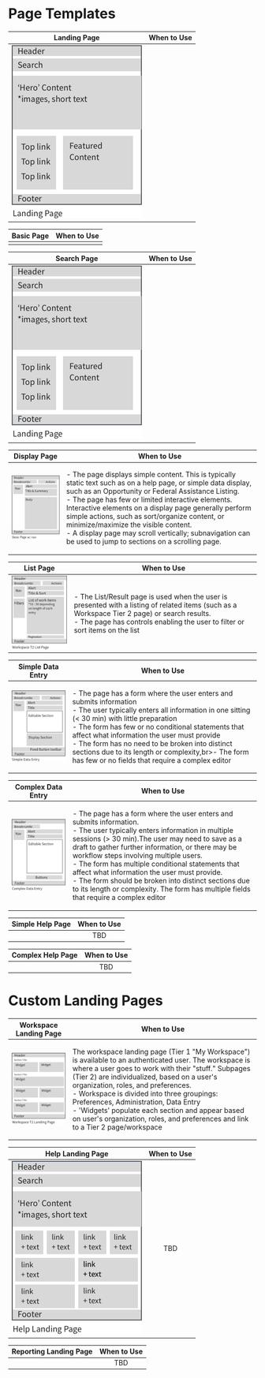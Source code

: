 # Page Templates

| Landing Page  | When to Use   |
|:-------------:|:-------------:|
|![Landing Page](/src/assets/img/landing-page.png)| |

| Basic Page  | When to Use  |
|:-------------:|:-------------:|
| | |

| Search Page   | When to Use  |
|:-------------:|:-------------:|
|![Landing Page](/src/assets/img/landing-page.png)| |

| Display Page  | When to Use  |
|:-------------:|:-------------:|
|![Display Page](/src/assets/img/basic-page.png)|  <p align="left"> - The page displays simple content. This is typically static text such as on a help page, or simple data display, such as an Opportunity or Federal Assistance Listing.<br>- The page has few or limited interactive elements. Interactive elements on a display page generally perform simple actions, such as sort/organize content, or minimize/maximize the visible content.<br>- A display page may scroll vertically; subnavigation can be used to jump to sections on a scrolling page.</p>|

| List Page  | When to Use  |
|:-------------:|:-------------:|
|![List Page](/src/assets/img/workspace-t2.png)| <p align="left"> - The List/Result page is used when the user is presented with a listing of related items (such as a Workspace Tier 2 page) or search results.<br>- The page has controls enabling the user to filter or sort items on the list</p> |

| Simple Data Entry   | When to Use   |
|:-------------:|:-------------:|
| ![Simple Data Entry Page](/src/assets/img/simple-data-entry.png)| <p align="left"> - The page has a form where the user enters and submits information<br>- The user typically enters all information in one sitting (< 30 min) with little preparation<br>- The form has few or no conditional statements that affect what information the user must provide<br>- The form has no need to be broken into distinct sections due to its length or complexity,br>- The form has few or no fields that require a complex editor</p>|

| Complex Data Entry  | When to Use   |
|:-------------:|:-------------:|
|![Complex Data Entry Page](/src/assets/img/complex-data-entry.png)|  <p align="left"> - The page has a form where the user enters and submits information.<br> - The user typically enters information in multiple sessions (> 30 min).The user may need to save as a draft to gather further information, or there may be workflow steps involving multiple users.<br> - The form has multiple conditional statements that affect what information the user must provide.<br> - The form should be broken into distinct sections due to its length or complexity. The form has multiple fields that require a complex editor</p> |

| Simple Help Page  | When to Use  |
|:-------------:|:-------------:|
|  | TBD  |

| Complex Help Page  | When to Use  |
|:-------------:|:-------------:|
| | TBD |


# Custom Landing Pages

| Workspace Landing Page  | When to Use |
|:-------------:|:-------------:|
|![Workspace Landing Page](/src/assets/img/workspace-t1.png)|<p align="left">The workspace landing page (Tier 1 "My Workspace") is available to an authenticated user. The workspace is where a user goes to work with their "stuff." Subpages (Tier 2) are individualized, based on a user's organization, roles, and preferences.<br>- Workspace is divided into three groupings: Preferences, Administration, Data Entry<br>- 'Widgets' populate each section and appear based on user's organization, roles, and preferences and link to a Tier 2 page/workspace</p> |

| Help Landing Page | When to Use  |
|:-------------:|:-------------:|
|![Help Landing Page](/src/assets/img/help-landing-page.png)| TBD   |

| Reporting Landing Page  | When to Use |
|:-------------:|:-------------:|
|   | TBD   |